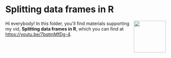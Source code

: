 # Splitting data frames in R
[<img src="splitting_new" align="right" height="100" />](<https://youtu.be/7bqtmMfDg-4>)

Hi everybody! In this folder, you'll find materials supporting my vid, **Splitting data frames in R**, which you can find at <https://youtu.be/7bqtmMfDg-4>. 

